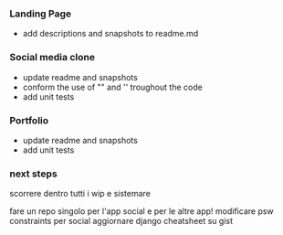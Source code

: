 ### Landing Page
- add descriptions and snapshots to readme.md

### Social media clone
- update readme and snapshots
- conform the use of "" and '' troughout the code
- add unit tests

### Portfolio
- update readme and snapshots
- add unit tests 

### next steps
scorrere dentro tutti i wip e sistemare

fare un repo singolo per l'app social e per le altre app!
modificare psw constraints per social
aggiornare django cheatsheet su gist